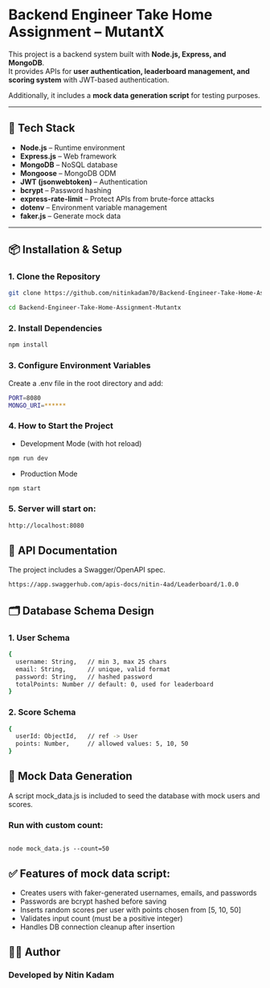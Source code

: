 # Backend Engineer Take Home Assignment – MutantX

This project is a backend system built with **Node.js, Express, and MongoDB**.  
It provides APIs for **user authentication, leaderboard management, and scoring system** with JWT-based authentication.

Additionally, it includes a **mock data generation script** for testing purposes.

---

## 🚀 Tech Stack

- **Node.js** – Runtime environment
- **Express.js** – Web framework
- **MongoDB** – NoSQL database
- **Mongoose** – MongoDB ODM
- **JWT (jsonwebtoken)** – Authentication
- **bcrypt** – Password hashing
- **express-rate-limit** – Protect APIs from brute-force attacks
- **dotenv** – Environment variable management
- **faker.js** – Generate mock data

---

## 📦 Installation & Setup

### 1. Clone the Repository
```bash
git clone https://github.com/nitinkadam70/Backend-Engineer-Take-Home-Assignment-Mutantx.git

cd Backend-Engineer-Take-Home-Assignment-Mutantx

```

### 2. Install Dependencies
```bash
npm install
```

### 3. Configure Environment Variables

Create a .env file in the root directory and add:

```bash
PORT=8080
MONGO_URI=******
```
### 4. How to Start the Project

- Development Mode (with hot reload)

```bash
npm run dev
```
- Production Mode

```bash
npm start
```

### 5. Server will start on:
```bash 
http://localhost:8080
```

## 📖 API Documentation

The project includes a Swagger/OpenAPI spec.

```bash
https://app.swaggerhub.com/apis-docs/nitin-4ad/Leaderboard/1.0.0
```

## 🗂️ Database Schema Design

### 1. User Schema

```bash
{
  username: String,   // min 3, max 25 chars
  email: String,      // unique, valid format
  password: String,   // hashed password
  totalPoints: Number // default: 0, used for leaderboard
}
```

### 2. Score Schema

```bash
{
  userId: ObjectId,   // ref -> User
  points: Number,     // allowed values: 5, 10, 50
}
```

## 🧪 Mock Data Generation

A script mock_data.js is included to seed the database with mock users and scores.

### Run with custom count:
```node

node mock_data.js --count=50

```

## ✅ Features of mock data script:

- Creates users with faker-generated usernames, emails, and passwords
- Passwords are bcrypt hashed before saving
- Inserts random scores per user with points chosen from [5, 10, 50]
- Validates input count (must be a positive integer)
- Handles DB connection cleanup after insertion

## 👨‍💻 Author
### Developed by Nitin Kadam